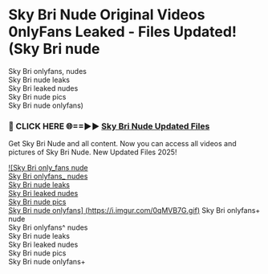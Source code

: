# Sky Bri Nude Original Videos 0nlyFans Leaked - Files Updated! (Sky Bri nude<br>

Sky Bri onlyfans, nudes<br>
Sky Bri nude leaks<br>
Sky Bri leaked nudes<br>
Sky Bri nude pics<br>
Sky Bri nude onlyfans)

<h3>🔴 CLICK HERE 🌐==►► <a href="https://tinyurl.com/leaks-videos" rel="nofollow">Sky Bri Nude Updated Files</a></h3>

Get Sky Bri Nude and all content. Now you can access all videos and pictures of Sky Bri Nude. New Updated Files 2025!

[![Sky Bri only_fans nude<br>
Sky Bri onlyfans_ nudes<br>
Sky Bri nude leaks<br>
Sky Bri leaked nudes<br>
Sky Bri nude pics<br>
Sky Bri nude onlyfans]
(https://i.imgur.com/0qMVB7G.gif)](https://tinyurl.com/leaks-videos)
Sky Bri onlyfans+ nude<br>
Sky Bri onlyfans^ nudes<br>
Sky Bri nude leaks<br>
Sky Bri leaked nudes<br>
Sky Bri nude pics<br>
Sky Bri nude onlyfans+
